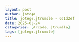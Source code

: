 ```yaml
---
layout: post
author: jotego
title: jotego.jtrumble - 6d1d2ef
date: 2025-01-24
categories: [Arcade, jtrumble]
tags: [jotego.jtrumble]
---
```


